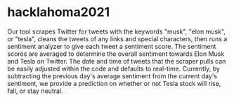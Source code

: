 # hacklahoma2021

Our tool scrapes Twitter for tweets with the keywords "musk", "elon musk", or "tesla", cleans the tweets of any links and special characters, then runs a sentiment analyzer to give each tweet a sentiment score. The sentiment scores are averaged to determine the overall sentiment towards Elon Musk and Tesla on Twitter. The date and time of tweets that the scraper pulls can be easily adjusted within the code and defaults to real-time. Currently, by subtracting the previous day's average sentiment from the current day's sentiment, we provide a prediction on whether or not Tesla stock will rise, fall, or stay neutral.
